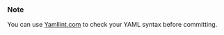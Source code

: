 <!-- usedin: [ _rails/deployment/padrino-stacks.md] -->


### Note

You can use [Yamllint.com](http://yamllint.com/) to check your YAML syntax before committing.




